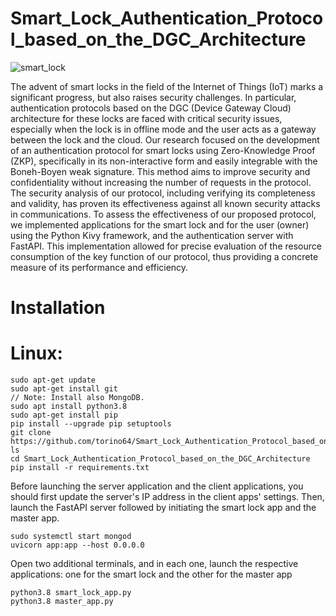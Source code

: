 # Smart_Lock_Authentication_Protocol_based_on_the_DGC_Architecture

![smart_lock](https://github.com/torino64/Smart_Lock_Authentication_Protocol_based_on_the_DGC_Architecture/assets/47543092/4aabf8de-8759-4956-80d2-8632883bd84e)

The advent of smart locks in  the field of the Internet of Things (IoT) marks a significant progress, but also raises security challenges. In particular, authentication protocols based on the DGC (Device Gateway Cloud) architecture for these locks are faced with critical security issues, especially when the lock is in offline mode and the user acts as a gateway between the lock and the cloud. Our research focused on the development of an authentication protocol for smart locks using
Zero-Knowledge Proof (ZKP), specifically in its non-interactive form and easily integrable with the Boneh-Boyen weak signature. This method aims to improve security and
confidentiality without increasing the number of requests in the protocol. The security analysis of our protocol, including verifying its completeness and validity, has proven its effectiveness against all known security attacks in communications. To assess the effectiveness of our proposed protocol, we implemented applications for the smart
lock and for the user (owner) using the Python Kivy framework, and the authentication server with FastAPI. This implementation allowed for precise evaluation of the resource consumption of the key function of our protocol, thus providing a concrete measure of its performance and efficiency.

# Installation
# Linux:
```
sudo apt-get update
sudo apt-get install git
// Note: Install also MongoDB.
sudo apt install python3.8
sudo apt-get install pip
pip install --upgrade pip setuptools
git clone https://github.com/torino64/Smart_Lock_Authentication_Protocol_based_on_the_DGC_Architecture
ls
cd Smart_Lock_Authentication_Protocol_based_on_the_DGC_Architecture
pip install -r requirements.txt
```
Before launching the server application and the client applications, you should first update the server's IP address in the client apps' settings. Then, launch the FastAPI server followed by initiating the smart lock app and the master app.
```
sudo systemctl start mongod
uvicorn app:app --host 0.0.0.0
```
Open two additional terminals, and in each one, launch the respective applications: one for the smart lock and the other for the master app
```
python3.8 smart_lock_app.py
python3.8 master_app.py
```

